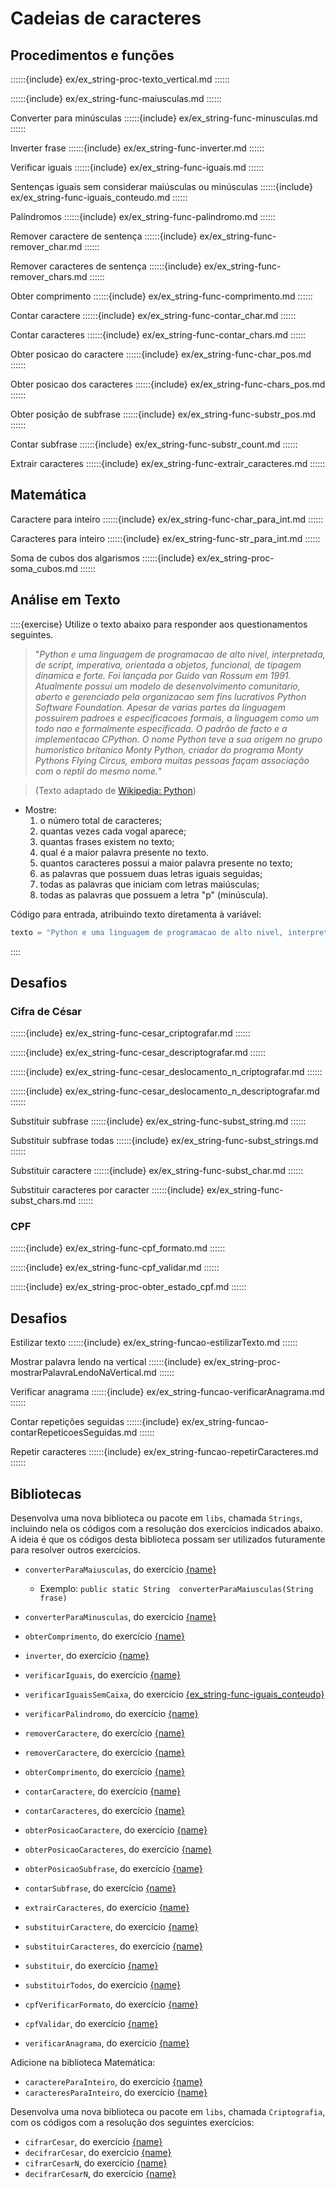 # Cadeias de caracteres

## Procedimentos e funções
<!-- Mostrar texto na vertical -->
::::::{include} ex/ex_string-proc-texto_vertical.md
::::::

<!-- Converter para maiúsculas -->
::::::{include} ex/ex_string-func-maiusculas.md
::::::

Converter para minúsculas
::::::{include} ex/ex_string-func-minusculas.md
::::::

Inverter frase
::::::{include} ex/ex_string-func-inverter.md
::::::

Verificar iguais
::::::{include} ex/ex_string-func-iguais.md
::::::

Sentenças iguais sem considerar maiúsculas ou minúsculas
::::::{include} ex/ex_string-func-iguais_conteudo.md
::::::

Palíndromos
::::::{include} ex/ex_string-func-palindromo.md
::::::

Remover caractere de sentença
::::::{include} ex/ex_string-func-remover_char.md
::::::

Remover caracteres de sentença
::::::{include} ex/ex_string-func-remover_chars.md
::::::

Obter comprimento
::::::{include} ex/ex_string-func-comprimento.md
::::::

Contar caractere
::::::{include} ex/ex_string-func-contar_char.md
::::::

Contar caracteres
::::::{include} ex/ex_string-func-contar_chars.md
::::::

Obter posicao do caractere
::::::{include} ex/ex_string-func-char_pos.md
::::::

Obter posicao dos caracteres
::::::{include} ex/ex_string-func-chars_pos.md
::::::

Obter posição de subfrase
::::::{include} ex/ex_string-func-substr_pos.md
::::::

Contar subfrase
::::::{include} ex/ex_string-func-substr_count.md
::::::

Extrair caracteres
::::::{include} ex/ex_string-func-extrair_caracteres.md
::::::

## Matemática

Caractere para inteiro
::::::{include} ex/ex_string-func-char_para_int.md
::::::

Caracteres para inteiro
::::::{include} ex/ex_string-func-str_para_int.md
::::::

Soma de cubos dos algarismos
::::::{include} ex/ex_string-proc-soma_cubos.md
::::::

## Análise em Texto

::::{exercise}
Utilize o texto abaixo para responder aos questionamentos seguintes.
> "*Python e uma linguagem de programacao de alto nivel, interpretada, de script, imperativa, orientada a objetos, funcional, de tipagem dinamica e forte. Foi lançada por Guido van Rossum em 1991. Atualmente possui um modelo de desenvolvimento comunitario, aberto e gerenciado pela organizacao sem fins lucrativos Python Software Foundation. Apesar de varias partes da linguagem possuirem padroes e especificacoes formais, a linguagem como um todo nao e formalmente especificada. O padrão de facto e a implementacao CPython. O nome Python teve a sua origem no grupo humoristico britanico Monty Python, criador do programa Monty Pythons Flying Circus, embora muitas pessoas façam associação com o reptil do mesmo nome.*"


> (Texto adaptado de [Wikipedia: Python](https://pt.wikipedia.org/wiki/Python))

- Mostre:
    1. o número total de caracteres;
    1. quantas vezes cada vogal aparece;
    1. quantas frases existem no texto;
    1. qual é a maior palavra presente no texto.
    1. quantos caracteres possui a maior palavra presente no texto;
    1. as palavras que possuem duas letras iguais seguidas;
    1. todas as palavras que iniciam com letras maiúsculas;
    1. todas as palavras que possuem a letra "p" (minúscula).

Código para entrada, atribuindo texto diretamenta à variável:
```java
texto = "Python e uma linguagem de programacao de alto nivel, interpretada, de script, imperativa, orientada a objetos, funcional, de tipagem dinamica e forte. Foi lançada por Guido van Rossum em 1991. Atualmente possui um modelo de desenvolvimento comunitario, aberto e gerenciado pela organizacao sem fins lucrativos Python Software Foundation. Apesar de varias partes da linguagem possuirem padroes e especificacoes formais, a linguagem como um todo nao e formalmente especificada. O padrao de facto e a implementacao CPython. O nome Python teve a sua origem no grupo humoristico britanico Monty Python, criador do programa Monty Pythons Flying Circus, embora muitas pessoas façam associacao com o reptil do mesmo nome.";
```

::::

## Desafios

### Cifra de César
::::::{include} ex/ex_string-func-cesar_criptografar.md
::::::

::::::{include} ex/ex_string-func-cesar_descriptografar.md
::::::

::::::{include} ex/ex_string-func-cesar_deslocamento_n_criptografar.md
::::::

::::::{include} ex/ex_string-func-cesar_deslocamento_n_descriptografar.md
::::::

Substituir subfrase
::::::{include} ex/ex_string-func-subst_string.md
::::::

Substituir subfrase todas
::::::{include} ex/ex_string-func-subst_strings.md
::::::

Substituir caractere
::::::{include} ex/ex_string-func-subst_char.md
::::::

Substituir caracteres por caracter
::::::{include} ex/ex_string-func-subst_chars.md
::::::

### CPF

::::::{include} ex/ex_string-func-cpf_formato.md
::::::

::::::{include} ex/ex_string-func-cpf_validar.md
::::::

::::::{include} ex/ex_string-proc-obter_estado_cpf.md
::::::


## Desafios

Estilizar texto
::::::{include} ex/ex_string-funcao-estilizarTexto.md
::::::



Mostrar palavra lendo na vertical
::::::{include} ex/ex_string-proc-mostrarPalavraLendoNaVertical.md
::::::


Verificar anagrama
::::::{include} ex/ex_string-funcao-verificarAnagrama.md
::::::

Contar repetições seguidas
::::::{include} ex/ex_string-funcao-contarRepeticoesSeguidas.md
::::::


Repetir caracteres
::::::{include} ex/ex_string-funcao-repetirCaracteres.md
::::::



<!-- 20. Desenvolva diversas funções que realizam a conversão de valores  -->

<!-- ## Procedimentos e funções

### Testes

## Problemas -->

<!-- ## Desafios  -->


## Bibliotecas

Desenvolva uma nova biblioteca ou pacote em `libs`, chamada `Strings`, incluindo nela os códigos com a resolução dos exercícios indicados abaixo. A ideia é que os códigos desta biblioteca possam ser utilizados futuramente para resolver outros exercícios.

- `converterParaMaiusculas`, do exercício [{name}](#ex_string-func-maiusculas) 
  - Exemplo: `public static String  converterParaMaiusculas(String frase)`
- `converterParaMinusculas`, do exercício [{name}](#ex_string-func-minusculas)
- `obterComprimento`, do exercício [{name}](#ex_string-func-comprimento)
- `inverter`, do exercício [{name}](#ex_string-func-inverter)
- `verificarIguais`, do exercício [{name}](#ex_string-func-iguais)
- `verificarIguaisSemCaixa`, do exercício [{ex_string-func-iguais_conteudo}](#ex_string-func-iguais)
- `verificarPalindromo`, do exercício [{name}](#ex_string-func-palindromo)
- `removerCaractere`, do exercício [{name}](#ex_string-func-remover_char)
- `removerCaractere`, do exercício [{name}](#ex_string-func-remover_chars)
- `obterComprimento`, do exercício [{name}](#ex_string-func-comprimento)
- `contarCaractere`, do exercício [{name}](#ex_string-func-contar_char)
- `contarCaracteres`, do exercício [{name}](#ex_string-func-contar_chars)
- `obterPosicaoCaractere`, do exercício [{name}](#ex_string-func-char_pos)
- `obterPosicaoCaracteres`, do exercício [{name}](#ex_string-func-chars_pos)
- `obterPosicaoSubfrase`, do exercício [{name}](#ex_string-func-substr_pos)
- `contarSubfrase`, do exercício [{name}](#ex_string-func-substr_count)
- `extrairCaracteres`, do exercício [{name}](#ex_string-func-extrair_caracteres)
- `substituirCaractere`, do exercício [{name}](#ex_string-func-subst_char)
- `substituirCaracteres`, do exercício [{name}](#ex_string-func-subst_chars)
- `substituir`, do exercício [{name}](#ex_string-func-subst_string)
- `substituirTodos`, do exercício [{name}](#ex_string-func-subst_strings)

- `cpfVerificarFormato`, do exercício [{name}](#ex_string-func-cpf_formato)
- `cpfValidar`, do exercício [{name}](#ex_string-func-cpf_validar)
- `verificarAnagrama`, do exercício [{name}](#ex_string-funcao-verificarAnagrama)

Adicione na biblioteca Matemática:
- `caractereParaInteiro`, do exercício [{name}](#ex_string-func-char_para_int)
- `caracteresParaInteiro`, do exercício [{name}](#ex_string-func-str_para_int)


Desenvolva uma nova biblioteca ou pacote em `libs`, chamada `Criptografia`, com os códigos com a resolução dos seguintes exercícios:

- `cifrarCesar`, do exercício [{name}](#ex_string-func-cesar_criptografar)
- `decifrarCesar`, do exercício [{name}](#ex_string-func-cesar_descriptografar)
- `cifrarCesarN`, do exercício [{name}](#ex_string-func-cesar_deslocamento_n_criptografar)
- `decifrarCesarN`, do exercício [{name}](#ex_string-func-cesar_deslocamento_n_descriptografar)